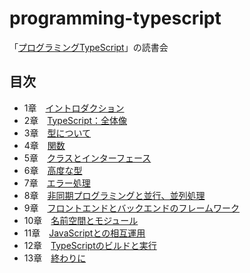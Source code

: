 # programming-typescript
「[プログラミングTypeScript](https://www.oreilly.co.jp/books/9784873119045/)」の読書会

## 目次

- 1章　[イントロダクション](https://github.com/bookreadking/programming-typescript/issues/1)
- 2章　[TypeScript：全体像](https://github.com/bookreadking/programming-typescript/issues/2)
- 3章　[型について](https://github.com/bookreadking/programming-typescript/issues/3)
- 4章　[関数](https://github.com/bookreadking/programming-typescript/issues/4)
- 5章　[クラスとインターフェース](https://github.com/bookreadking/programming-typescript/issues/5)
- 6章　[高度な型](https://github.com/bookreadking/programming-typescript/issues/6)
- 7章　[エラー処理](https://github.com/bookreadking/programming-typescript/issues/7)
- 8章　[非同期プログラミングと並行、並列処理](https://github.com/bookreadking/programming-typescript/issues/8)
- 9章　[フロントエンドとバックエンドのフレームワーク](https://github.com/bookreadking/programming-typescript/issues/9)
- 10章　[名前空間とモジュール](https://github.com/bookreadking/programming-typescript/issues/10)
- 11章　[JavaScriptとの相互運用](https://github.com/bookreadking/programming-typescript/issues/11)
- 12章　[TypeScriptのビルドと実行](https://github.com/bookreadking/programming-typescript/issues/12)
- 13章　[終わりに](https://github.com/bookreadking/programming-typescript/issues/13)
